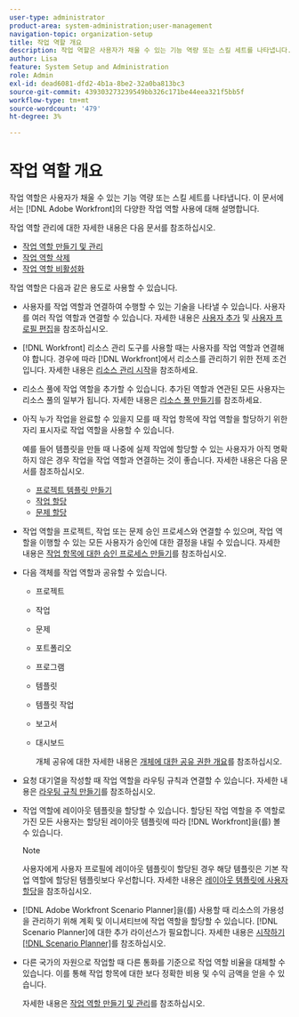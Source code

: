 ```yaml
---
user-type: administrator
product-area: system-administration;user-management
navigation-topic: organization-setup
title: 작업 역할 개요
description: 작업 역할은 사용자가 채울 수 있는 기능 역량 또는 스킬 세트를 나타냅니다. 이 문서에서는 Adobe Workfront에서 작업 역할의 다양한 용도에 대해 설명합니다.
author: Lisa
feature: System Setup and Administration
role: Admin
exl-id: dead6081-dfd2-4b1a-8be2-32a0ba813bc3
source-git-commit: 439303273239549bb326c171be44eea321f5bb5f
workflow-type: tm+mt
source-wordcount: '479'
ht-degree: 3%

---
```


# 작업 역할 개요

작업 역할은 사용자가 채울 수 있는 기능 역량 또는 스킬 세트를 나타냅니다. 이 문서에서는 [!DNL Adobe Workfront]의 다양한 작업 역할 사용에 대해 설명합니다.

작업 역할 관리에 대한 자세한 내용은 다음 문서를 참조하십시오.

* [작업 역할 만들기 및 관리](../../../administration-and-setup/set-up-workfront/organizational-setup/create-manage-job-roles.md)
* [작업 역할 삭제](../../../administration-and-setup/set-up-workfront/organizational-setup/delete-job-roles.md)
* [작업 역할 비활성화](../../../administration-and-setup/set-up-workfront/organizational-setup/deactivate-job-roles.md)

작업 역할은 다음과 같은 용도로 사용할 수 있습니다.

* 사용자를 작업 역할과 연결하여 수행할 수 있는 기술을 나타낼 수 있습니다. 사용자를 여러 작업 역할과 연결할 수 있습니다. 자세한 내용은 [사용자 추가](../../../administration-and-setup/add-users/create-and-manage-users/add-users.md) 및 [사용자 프로필 편집](../../../administration-and-setup/add-users/create-and-manage-users/edit-a-users-profile.md)을 참조하십시오.
* [!DNL Workfront] 리소스 관리 도구를 사용할 때는 사용자를 작업 역할과 연결해야 합니다. 경우에 따라 [!DNL Workfront]에서 리소스를 관리하기 위한 전제 조건입니다. 자세한 내용은 [리소스 관리 시작](../../../resource-mgmt/resource-mgmt-overview/get-started-resource-management.md)을 참조하세요.
* 리소스 풀에 작업 역할을 추가할 수 있습니다. 추가된 역할과 연관된 모든 사용자는 리소스 풀의 일부가 됩니다. 자세한 내용은 [리소스 풀 만들기](../../../resource-mgmt/resource-planning/resource-pools/create-resource-pools.md)를 참조하세요.
* 아직 누가 작업을 완료할 수 있을지 모를 때 작업 항목에 작업 역할을 할당하기 위한 자리 표시자로 작업 역할을 사용할 수 있습니다.

  예를 들어 템플릿을 만들 때 나중에 실제 작업에 할당할 수 있는 사용자가 아직 명확하지 않은 경우 작업을 작업 역할과 연결하는 것이 좋습니다. 자세한 내용은 다음 문서를 참조하십시오.

   * [프로젝트 템플릿 만들기](../../../manage-work/projects/create-and-manage-templates/create-template.md)
   * [작업 할당](../../../manage-work/tasks/assign-tasks/assign-tasks.md)
   * [문제 할당](../../../manage-work/issues/manage-issues/assign-issues.md)

* 작업 역할을 프로젝트, 작업 또는 문제 승인 프로세스와 연결할 수 있으며, 작업 역할을 이행할 수 있는 모든 사용자가 승인에 대한 결정을 내릴 수 있습니다. 자세한 내용은 [작업 항목에 대한 승인 프로세스 만들기](../../../administration-and-setup/customize-workfront/configure-approval-milestone-processes/create-approval-processes.md)를 참조하십시오.
* 다음 객체를 작업 역할과 공유할 수 있습니다.

   * 프로젝트
   * 작업
   * 문제
   * 포트폴리오
   * 프로그램
   * 템플릿
   * 템플릿 작업
   * 보고서
   * 대시보드

     개체 공유에 대한 자세한 내용은 [개체에 대한 공유 권한 개요](../../../workfront-basics/grant-and-request-access-to-objects/sharing-permissions-on-objects-overview.md)를 참조하십시오.

* 요청 대기열을 작성할 때 작업 역할을 라우팅 규칙과 연결할 수 있습니다. 자세한 내용은 [라우팅 규칙 만들기](../../../manage-work/requests/create-and-manage-request-queues/create-routing-rules.md)를 참조하십시오.
* 작업 역할에 레이아웃 템플릿을 할당할 수 있습니다. 할당된 작업 역할을 주 역할로 가진 모든 사용자는 할당된 레이아웃 템플릿에 따라 [!DNL Workfront]을(를) 볼 수 있습니다.

  >[!NOTE]
  >
  >사용자에게 사용자 프로필에 레이아웃 템플릿이 할당된 경우 해당 템플릿은 기본 작업 역할에 할당된 템플릿보다 우선합니다. 자세한 내용은 [레이아웃 템플릿에 사용자 할당](../../../administration-and-setup/customize-workfront/use-layout-templates/assign-users-to-layout-template.md)을 참조하십시오.

* [!DNL Adobe Workfront Scenario Planner]을(를) 사용할 때 리소스의 가용성을 관리하기 위해 계획 및 이니셔티브에 작업 역할을 할당할 수 있습니다. [!DNL Scenario Planner]에 대한 추가 라이선스가 필요합니다. 자세한 내용은 [시작하기 [!DNL Scenario Planner]](../../../scenario-planner/get-started-with-scenario-planning.md)를 참조하십시오.
* 다른 국가의 자원으로 작업할 때 다른 통화를 기준으로 작업 역할 비율을 대체할 수 있습니다. 이를 통해 작업 항목에 대한 보다 정확한 비용 및 수익 금액을 얻을 수 있습니다.

  자세한 내용은 [작업 역할 만들기 및 관리](../../../administration-and-setup/set-up-workfront/organizational-setup/create-manage-job-roles.md)를 참조하십시오.
